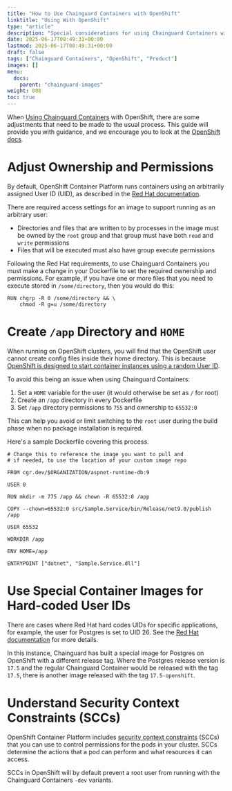 ```yaml
---
title: "How to Use Chainguard Containers with OpenShift"
linktitle: "Using With OpenShift"
type: "article"
description: "Special considerations for using Chainguard Containers with OpenShift"
date: 2025-06-17T08:49:31+00:00
lastmod: 2025-06-17T08:49:31+00:00
draft: false
tags: ["Chainguard Containers", "OpenShift", "Product"]
images: []
menu:
  docs:
    parent: "chainguard-images"
weight: 008
toc: true
---
```


When [Using Chainguard Containers](./how-to-use-chainguard-images.md) with OpenShift, there are some adjustments that need to be made to the usual process. This guide will provide you with guidance, and we encourage you to look at the [OpenShift docs](https://docs.redhat.com/en/documentation/openshift_container_platform/).

# Adjust Ownership and Permissions

By default, OpenShift Container Platform runs containers using an arbitrarily assigned User ID (UID), as described in the [Red Hat documentation](https://docs.redhat.com/en/documentation/openshift_container_platform/4.17/html/images/creating-images#use-uid_create-images).

There are required access settings for an image to support running as an arbitrary user:

- Directories and files that are written to by processes in the image must be owned by the `root` group and that group must have both `read` and `write` permissions
- Files that will be executed must also have group execute permissions

Following the Red Hat requirements, to use Chainguard Containers you must make a change in your Dockerfile to set the required ownership and permissions. For example, if you have one or more files that you need to execute stored in `/some/directory`, then you would do this:

```
RUN chgrp -R 0 /some/directory && \
    chmod -R g=u /some/directory
```

# Create `/app` Directory and `HOME`

When running on OpenShift clusters, you will find that the OpenShift user cannot create config files inside their home directory. This is because [OpenShift is designed to start container instances using a random User ID](https://www.redhat.com/en/blog/a-guide-to-openshift-and-uids).

To avoid this being an issue when using Chainguard Containers:

1. Set a `HOME` variable for the user (it would otherwise be set as `/` for root)
1. Create an `/app` directory in every Dockerfile
1. Set `/app` directory permissions to `755` and ownership to `65532:0`

This can help you avoid or limit switching to the `root` user during the build phase when no package installation is required.

Here's a sample Dockerfile covering this process.

 ```
# Change this to reference the image you want to pull and
# if needed, to use the location of your custom image repo

FROM cgr.dev/$ORGANIZATION/aspnet-runtime-db:9

USER 0

RUN mkdir -m 775 /app && chown -R 65532:0 /app

COPY --chown=65532:0 src/Sample.Service/bin/Release/net9.0/publish /app

USER 65532

WORKDIR /app

ENV HOME=/app

ENTRYPOINT ["dotnet", "Sample.Service.dll"]
 ```


# Use Special Container Images for Hard-coded User IDs

There are cases where Red Hat hard codes UIDs for specific applications, for example, the user for Postgres is set to UID 26. See the [Red Hat documentation](https://access.redhat.com/solutions/6996195) for more details.

In this instance, Chainguard has built a special image for Postgres on OpenShift with a different release tag. Where the Postgres release version is `17.5` and the regular Chainguard Container would be released with the tag `17.5`, there is another image released with the tag `17.5-openshift`.


# Understand Security Context Constraints (SCCs)

OpenShift Container Platform includes [security context constraints](https://docs.redhat.com/en/documentation/openshift_container_platform/4.18/html-single/authentication_and_authorization/index#managing-pod-security-policies) (SCCs) that you can use to control permissions for the pods in your cluster. SCCs determine the actions that a pod can perform and what resources it can access.

SCCs in OpenShift will by default prevent a root user from running with the Chainguard Containers `-dev` variants.
